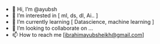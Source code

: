 - 👋 Hi, I’m @ayubsh
- 👀 I’m interested in [ ml, ds, dl, Ai.. ]
- 🌱 I’m currently learning [ Datascience, machine learning ]
- 💞️ I’m looking to collaborate on ...
- 📫 How to reach me [ibrahimayubsheikh@gmail.com]

